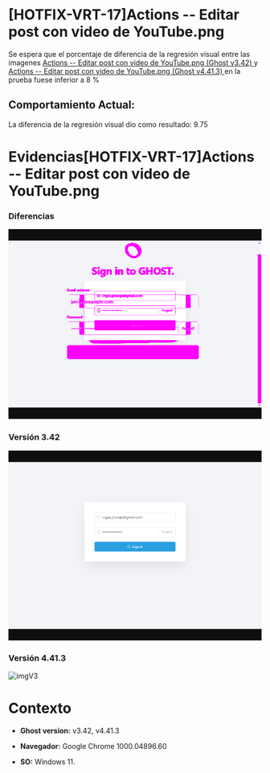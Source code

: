 # [HOTFIX-VRT-17]Actions -- Editar post con video de YouTube.png

Se espera que el porcentaje de diferencia de la regresión visual entre las imagenes [Actions -- Editar post con video de YouTube.png (Ghost v3.42) ](https://raw.githubusercontent.com/j-albarracin-uniandes/pruebas-automatizadas/master/pruebas/backstopjs/backstop_data/bitmaps_reference/host_Actions_--_Editar_post_con_video_de_YouTubepng_0_document_0_default.png) y [Actions -- Editar post con video de YouTube.png (Ghost v4.41.3) ](https://raw.githubusercontent.com/j-albarracin-uniandes/pruebas-automatizadas/master/pruebas/backstopjs/v4/host_Actions_--_Editar_post_con_video_de_YouTubepng_0_document_0_default.png)  en la prueba fuese inferior a 8 %

## Comportamiento Actual:

La diferencia de la regresión visual dio como resultado: 9.75

# Evidencias[HOTFIX-VRT-17]Actions -- Editar post con video de YouTube.png

### Diferencias 

![tmgDiff](https://raw.githubusercontent.com/j-albarracin-uniandes/pruebas-automatizadas/master/pruebas/backstopjs/backstop_data/bitmaps_test/20220513-141203/failed_diff_host_Actions_--_Editar_post_con_video_de_YouTubepng_0_document_0_default.png)

### Versión 3.42

![imgV3](https://raw.githubusercontent.com/j-albarracin-uniandes/pruebas-automatizadas/master/pruebas/backstopjs/backstop_data/bitmaps_reference/host_Actions_--_Editar_post_con_video_de_YouTubepng_0_document_0_default.png)

### Versión 4.41.3

![imgV3](https://raw.githubusercontent.com/j-albarracin-uniandes/pruebas-automatizadas/master/pruebas/backstopjs/v4/host_Actions_--_Editar_post_con_video_de_YouTubepng_0_document_0_default.png)

# Contexto

+ **Ghost version:** v3.42, v4.41.3

+ **Navegador:** Google Chrome 1000.04896.60

+ **SO:** Windows 11.

